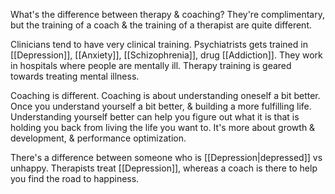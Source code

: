 What's the difference between therapy & coaching? They're complimentary, but the training of a coach & the training of a therapist are quite different.

Clinicians tend to have very clinical training. Psychiatrists gets trained in [[Depression]], [[Anxiety]], [[Schizophrenia]], drug [[Addiction]]. They work in hospitals where people are mentally ill. Therapy training is geared towards treating mental illness.

Coaching is different. Coaching is about understanding oneself a bit better. Once you understand yourself a bit better, & building a more fulfilling life. Understanding yourself better can help you figure out what it is that is holding you back from living the life you want to. It's more about growth & development, & performance optimization.

There's a difference between someone who is [[Depression|depressed]] vs unhappy. Therapists treat [[Depression]], whereas a coach is there to help you find the road to happiness.